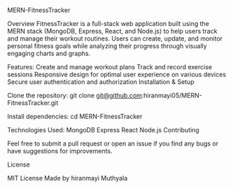 MERN-FitnessTracker

Overview
FitnessTracker is a full-stack web application built using the MERN stack (MongoDB, Express, React, and Node.js) to help users track and manage their workout routines. Users can create, update, and monitor personal fitness goals while analyzing their progress through visually engaging charts and graphs.

Features:
Create and manage workout plans
Track and record exercise sessions
Responsive design for optimal user experience on various devices
Secure user authentication and authorization
Installation & Setup

Clone the repository:
git clone git@github.com:hiranmayi05/MERN-FitnessTracker.git

Install dependencies:
cd MERN-FitnessTracker

Technologies Used:
MongoDB
Express
React
Node.js
Contributing

Feel free to submit a pull request or open an issue if you find any bugs or have suggestions for improvements.

License

MIT License
Made by hiranmayi Muthyala
